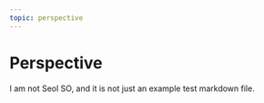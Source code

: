 ```yaml
---
topic: perspective
---
```


# Perspective

I am not Seol SO, and it is not just an example test markdown file.

